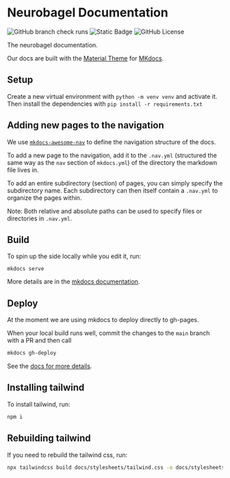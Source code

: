 # Neurobagel Documentation

![GitHub branch check runs](https://img.shields.io/github/check-runs/neurobagel/documentation/main?style=flat-square)
![Static Badge](https://img.shields.io/badge/python-3.10%20%7C%203.11-blue?style=flat-square&logo=python)
![GitHub License](https://img.shields.io/github/license/neurobagel/documentation?style=flat-square&color=purple&link=LICENSE)

The neurobagel documentation.

Our docs are built with the [Material Theme](https://squidfunk.github.io/mkdocs-material/) for [MKdocs](https://www.mkdocs.org/).


## Setup
Create a new virtual environment with `python -m venv venv` and activate it.
Then install the dependencies with `pip install -r requirements.txt`

## Adding new pages to the navigation
We use [`mkdocs-awesome-nav`](https://lukasgeiter.github.io/mkdocs-awesome-nav/) to define the navigation structure of the docs.

To add a new page to the navigation, add it to the `.nav.yml` (structured the same way as the `nav` section of `mkdocs.yml`) of the directory the markdown file lives in.

To add an entire subdirectory (section) of pages, you can simply specify the subdirectory name. 
Each subdirectory can then itself contain a `.nav.yml` to organize the pages within.

Note: Both relative and absolute paths can be used to specify files or directories in `.nav.yml`.

## Build

To spin up the side locally while you edit it, run:

`mkdocs serve`

More details are in the [mkdocs documentation](https://squidfunk.github.io/mkdocs-material/creating-your-site/#previewing-as-you-write).

## Deploy

At the moment we are using mkdocs to deploy directly to gh-pages.

When your local build runs well, commit the changes to the `main` branch with a PR and then call

```bash
mkdocs gh-deploy
```

See the [docs for more details](https://www.mkdocs.org/user-guide/deploying-your-docs/).

## Installing tailwind

To install tailwind, run:

```bash
npm i
```

## Rebuilding tailwind

If you need to rebuild the tailwind css, run:

```bash
npx tailwindcss build docs/stylesheets/tailwind.css -o docs/stylesheets/output.css
```